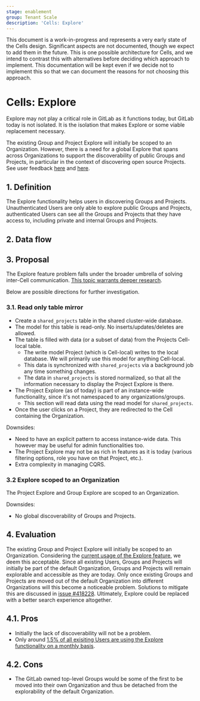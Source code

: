 ```yaml
---
stage: enablement
group: Tenant Scale
description: 'Cells: Explore'
---
```


<!-- vale gitlab.FutureTense = NO -->

This document is a work-in-progress and represents a very early state of the
Cells design. Significant aspects are not documented, though we expect to add
them in the future. This is one possible architecture for Cells, and we intend to
contrast this with alternatives before deciding which approach to implement.
This documentation will be kept even if we decide not to implement this so that
we can document the reasons for not choosing this approach.

# Cells: Explore

Explore may not play a critical role in GitLab as it functions today, but GitLab today is not isolated. It is the isolation that makes Explore or some viable replacement necessary.

The existing Group and Project Explore will initially be scoped to an Organization. However, there is a need for a global Explore that spans across Organizations to support the discoverability of public Groups and Projects, in particular in the context of discovering open source Projects. See user feedback [here](https://gitlab.com/gitlab-org/gitlab/-/issues/21582#note_1458298192) and [here](https://gitlab.com/gitlab-org/gitlab/-/issues/418228#note_1470045468).

## 1. Definition

The Explore functionality helps users in discovering Groups and Projects. Unauthenticated Users are only able to explore public Groups and Projects, authenticated Users can see all the Groups and Projects that they have access to, including private and internal Groups and Projects.

## 2. Data flow

## 3. Proposal

The Explore feature problem falls under the broader umbrella of solving inter-Cell communication. [This topic warrants deeper research](index.md#can-different-cells-communicate-with-each-other).

Below are possible directions for further investigation.

### 3.1. Read only table mirror

- Create a `shared_projects` table in the shared cluster-wide database.
- The model for this table is read-only. No inserts/updates/deletes are allowed.
- The table is filled with data (or a subset of data) from the Projects Cell-local table.
  - The write model Project (which is Cell-local) writes to the local database. We will primarily use this model for anything Cell-local.
  - This data is synchronized with `shared_projects` via a background job any time something changes.
  - The data in `shared_projects` is stored normalized, so that all the information necessary to display the Project Explore is there.
- The Project Explore (as of today) is part of an instance-wide functionality, since it's not namespaced to any organizations/groups.
  - This section will read data using the read model for `shared_projects`.
- Once the user clicks on a Project, they are redirected to the Cell containing the Organization.

Downsides:

- Need to have an explicit pattern to access instance-wide data. This however may be useful for admin functionalities too.
- The Project Explore may not be as rich in features as it is today (various filtering options, role you have on that Project, etc.).
- Extra complexity in managing CQRS.

### 3.2 Explore scoped to an Organization

The Project Explore and Group Explore are scoped to an Organization.

Downsides:

- No global discoverability of Groups and Projects.

## 4. Evaluation

The existing Group and Project Explore will initially be scoped to an Organization. Considering the [current usage of the Explore feature](https://gitlab.com/gitlab-data/product-analytics/-/issues/1302#note_1491215521), we deem this acceptable. Since all existing Users, Groups and Projects will initially be part of the default Organization, Groups and Projects will remain explorable and accessible as they are today. Only once existing Groups and Projects are moved out of the default Organization into different Organizations will this become a noticeable problem. Solutions to mitigate this are discussed in [issue #418228](https://gitlab.com/gitlab-org/gitlab/-/issues/418228). Ultimately, Explore could be replaced with a better search experience altogether.

## 4.1. Pros

- Initially the lack of discoverability will not be a problem.
- Only around [1.5% of all exisiting Users are using the Explore functionality on a monthly basis](https://gitlab.com/gitlab-data/product-analytics/-/issues/1302#note_1491215521).

## 4.2. Cons

- The GitLab owned top-level Groups would be some of the first to be moved into their own Organization and thus be detached from the explorability of the default Organization.
